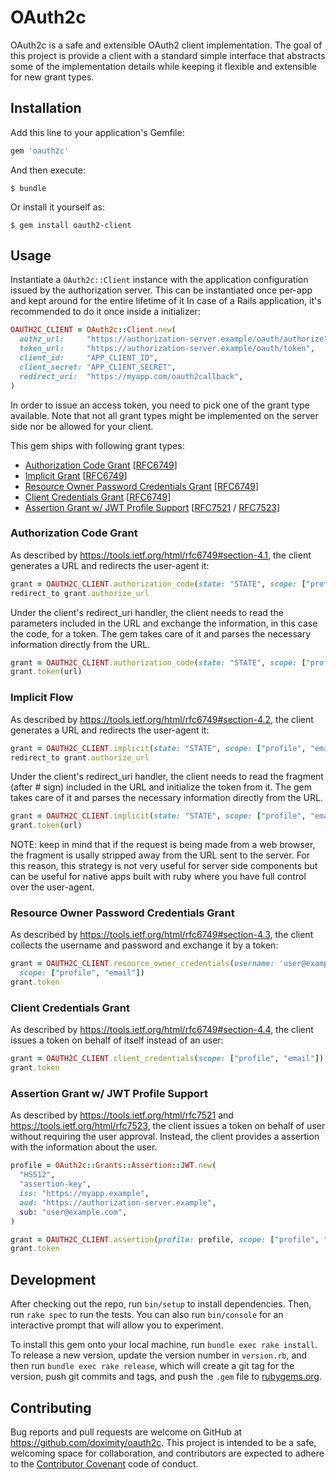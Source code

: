 # OAuth2c

OAuth2c is a safe and extensible OAuth2 client implementation. The goal of this project is provide a client with a standard simple interface that abstracts some of the implementation details while keeping it flexible and extensible for new grant types.

## Installation

Add this line to your application's Gemfile:

```ruby
gem 'oauth2c'
```

And then execute:

    $ bundle

Or install it yourself as:

    $ gem install oauth2-client

## Usage

Instantiate a `OAuth2c::Client` instance with the application configuration issued by the authorization server. This can be instantiated once per-app and kept around for the entire lifetime of it In case of a Rails application, it's recommended to do it once inside a initializer:

```ruby
OAUTH2C_CLIENT = OAuth2c::Client.new(
  authz_url:     "https://authorization-server.example/oauth/authorize",
  token_url:     "https://authorization-server.example/oauth/token",
  client_id:     "APP_CLIENT_ID",
  client_secret: "APP_CLIENT_SECRET",
  redirect_uri:  "https://myapp.com/oauth2callback",
)
```

In order to issue an access token, you need to pick one of the grant type available. Note that not all grant types might be implemented on the server side nor be allowed for your client.

This gem ships with following grant types:

* [Authorization Code Grant](#authorization-code-grant) [[RFC6749](https://tools.ietf.org/html/rfc6749)]
* [Implicit Grant](#implicit-grant) [[RFC6749](https://tools.ietf.org/html/rfc6749)]
* [Resource Owner Password Credentials Grant](#resource-owner-password-credentials-grant) [[RFC6749](https://tools.ietf.org/html/rfc6749)]
* [Client Credentials Grant](#client-credentials-grant) [[RFC6749](https://tools.ietf.org/html/rfc6749)]
* [Assertion Grant w/ JWT Profile Support](#assertion-grant-w-jwt-profile-support) [[RFC7521](https://tools.ietf.org/html/rfc7521) / [RFC7523](https://tools.ietf.org/html/rfc7523)]

### Authorization Code Grant

As described by https://tools.ietf.org/html/rfc6749#section-4.1, the client generates a URL and redirects the user-agent it:

```ruby
grant = OAUTH2C_CLIENT.authorization_code(state: "STATE", scope: ["profile", "email"])
redirect_to grant.authorize_url
```

Under the client's redirect_uri handler, the client needs to read the parameters included in the URL and exchange the information, in this case the code, for a token. The gem takes care of it and parses the necessary information directly from the URL.

```ruby
grant = OAUTH2C_CLIENT.authorization_code(state: "STATE", scope: ["profile", "email"])
grant.token(url)
```

### Implicit Flow

As described by https://tools.ietf.org/html/rfc6749#section-4.2, the client generates a URL and redirects the user-agent it:

```ruby
grant = OAUTH2C_CLIENT.implicit(state: "STATE", scope: ["profile", "email"])
redirect_to grant.authorize_url
```

Under the client's redirect_uri handler, the client needs to read the fragment (after # sign) included in the URL and initialize the token from it. The gem takes care of it and parses the necessary information directly from the URL.

```ruby
grant = OAUTH2C_CLIENT.implicit(state: "STATE", scope: ["profile", "email"])
grant.token(url)
```

NOTE: keep in mind that if the request is being made from a web browser, the fragment is usally stripped away from the URL sent to the server. For this reason, this strategy is not very useful for server side components but can be useful for native apps built with ruby where you have full control over the user-agent.

### Resource Owner Password Credentials Grant

As described by https://tools.ietf.org/html/rfc6749#section-4.3, the client collects the username and password and exchange it by a token:

```ruby
grant = OAUTH2C_CLIENT.resource_owner_credentials(username: 'user@example.com', password: 'secret',
  scope: ["profile", "email"])
grant.token
```

### Client Credentials Grant

As described by https://tools.ietf.org/html/rfc6749#section-4.4, the client issues a token on behalf of itself instead of an user:

```ruby
grant = OAUTH2C_CLIENT.client_credentials(scope: ["profile", "email"])
grant.token
```

### Assertion Grant w/ JWT Profile Support

As described by https://tools.ietf.org/html/rfc7521 and https://tools.ietf.org/html/rfc7523, the client issues a token on behalf of user without requiring the user approval. Instead, the client provides a assertion with the information about the user.

```ruby
profile = OAuth2c::Grants::Assertion::JWT.new(
  "HS512",
  "assertion-key",
  iss: "https://myapp.example",
  aud: "https://authorization-server.example",
  sub: "user@example.com",
)

grant = OAUTH2C_CLIENT.assertion(profile: profile, scope: ["profile", "email"])
grant.token
```

## Development

After checking out the repo, run `bin/setup` to install dependencies. Then, run `rake spec` to run the tests. You can also run `bin/console` for an interactive prompt that will allow you to experiment.

To install this gem onto your local machine, run `bundle exec rake install`. To release a new version, update the version number in `version.rb`, and then run `bundle exec rake release`, which will create a git tag for the version, push git commits and tags, and push the `.gem` file to [rubygems.org](https://rubygems.org).

## Contributing

Bug reports and pull requests are welcome on GitHub at https://github.com/doximity/oauth2c. This project is intended to be a safe, welcoming space for collaboration, and contributors are expected to adhere to the [Contributor Covenant](http://contributor-covenant.org) code of conduct.
